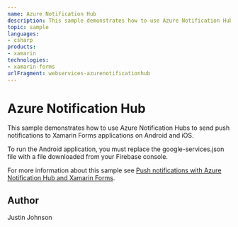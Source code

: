 ```yaml
---
name: Azure Notification Hub
description: This sample demonstrates how to use Azure Notification Hubs to send push notifications to Xamarin Forms applications on Android and iOS. To run the Android application, you must replace the google-services.json file with a file downloaded from your Firebase console. For more information about this sample see Push notifications with Azure Notification Hub and Xamarin Forms.
topic: sample
languages:
- csharp
products:
- xamarin
technologies:
- xamarin-forms
urlFragment: webservices-azurenotificationhub
---
```

Azure Notification Hub
============

This sample demonstrates how to use Azure Notification Hubs to send push notifications to Xamarin Forms applications on Android and iOS.

To run the Android application, you must replace the google-services.json file with a file downloaded from your Firebase console.

For more information about this sample see [Push notifications with Azure Notification Hub and Xamarin Forms](https://docs.microsoft.com/xamarin/xamarin-forms/data-cloud/push-notifications/azure-notification-hub).

Author
------

Justin Johnson
